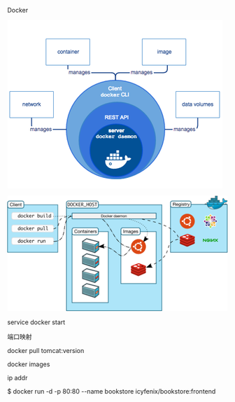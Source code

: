 Docker



![Docker Engine Components Flow](Docker.assets/engine-components-flow.png)





![Docker overview | Docker Documentation](Docker.assets/architecture.svg)

service docker start 



端口映射

docker pull tomcat:version

docker images

ip addr

$ docker run -d -p 80:80 --name bookstore icyfenix/bookstore:frontend